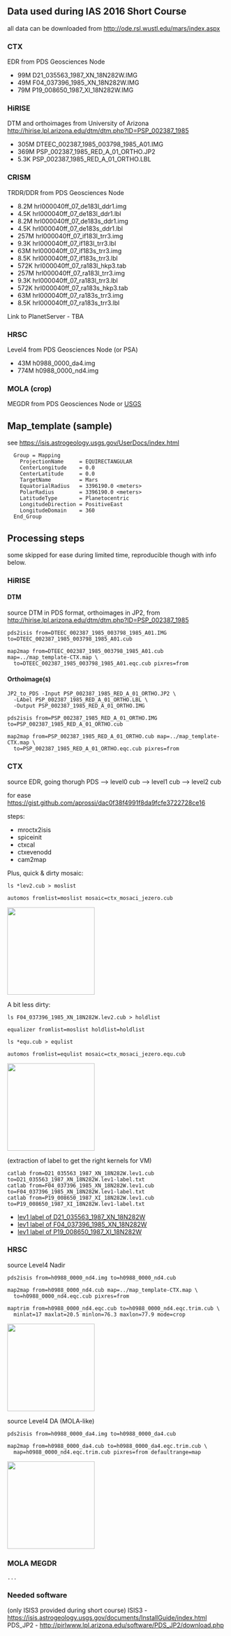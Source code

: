 ## Data used during IAS 2016 Short Course

all data can be downloaded from http://ode.rsl.wustl.edu/mars/index.aspx 

### CTX

EDR from PDS Geosciences Node

* 99M D21_035563_1987_XN_18N282W.IMG
* 49M F04_037396_1985_XN_18N282W.IMG
* 79M P19_008650_1987_XI_18N282W.IMG

### HiRISE

DTM and orthoimages from University of Arizona
http://hirise.lpl.arizona.edu/dtm/dtm.php?ID=PSP_002387_1985

* 305M DTEEC_002387_1985_003798_1985_A01.IMG
* 369M PSP_002387_1985_RED_A_01_ORTHO.JP2
* 5.3K PSP_002387_1985_RED_A_01_ORTHO.LBL


### CRISM

TRDR/DDR from PDS Geosciences Node

* 8.2M hrl000040ff_07_de183l_ddr1.img
* 4.5K hrl000040ff_07_de183l_ddr1.lbl
* 8.2M hrl000040ff_07_de183s_ddr1.img
* 4.5K hrl000040ff_07_de183s_ddr1.lbl
* 257M hrl000040ff_07_if183l_trr3.img
* 9.3K hrl000040ff_07_if183l_trr3.lbl
*  63M hrl000040ff_07_if183s_trr3.img
* 8.5K hrl000040ff_07_if183s_trr3.lbl
* 572K hrl000040ff_07_ra183l_hkp3.tab
* 257M hrl000040ff_07_ra183l_trr3.img
* 9.3K hrl000040ff_07_ra183l_trr3.lbl
* 572K hrl000040ff_07_ra183s_hkp3.tab
*  63M hrl000040ff_07_ra183s_trr3.img
* 8.5K hrl000040ff_07_ra183s_trr3.lbl

Link to PlanetServer - TBA

### HRSC

Level4 from PDS Geosciences Node (or PSA)

*  43M h0988_0000_da4.img
* 774M h0988_0000_nd4.img 

### MOLA (crop)

MEGDR from PDS Geosciences Node or [USGS](http://astrogeology.usgs.gov/search/details/Mars/GlobalSurveyor/MOLA/Mars_MGS_MOLA_DEM_mosaic_global_463m/cub)


## Map_template (sample)

see https://isis.astrogeology.usgs.gov/UserDocs/index.html

```
  Group = Mapping
    ProjectionName     = EQUIRECTANGULAR
    CenterLongitude    = 0.0
    CenterLatitude     = 0.0
    TargetName         = Mars
    EquatorialRadius   = 3396190.0 <meters>
    PolarRadius        = 3396190.0 <meters>
    LatitudeType       = Planetocentric
    LongitudeDirection = PositiveEast
    LongitudeDomain    = 360
  End_Group
```

## Processing steps 

some skipped for ease during limited time, reproducible though with info below.

### HiRISE

#### DTM
source DTM in PDS format, orthoimages in JP2, from http://hirise.lpl.arizona.edu/dtm/dtm.php?ID=PSP_002387_1985

```
pds2isis from=DTEEC_002387_1985_003798_1985_A01.IMG to=DTEEC_002387_1985_003798_1985_A01.cub

map2map from=DTEEC_002387_1985_003798_1985_A01.cub map=../map_template-CTX.map \
  to=DTEEC_002387_1985_003798_1985_A01.eqc.cub pixres=from
```

#### Orthoimage(s)

```
JP2_to_PDS -Input PSP_002387_1985_RED_A_01_ORTHO.JP2 \
  -LAbel PSP_002387_1985_RED_A_01_ORTHO.LBL \
  -Output PSP_002387_1985_RED_A_01_ORTHO.IMG
  
pds2isis from=PSP_002387_1985_RED_A_01_ORTHO.IMG to=PSP_002387_1985_RED_A_01_ORTHO.cub

map2map from=PSP_002387_1985_RED_A_01_ORTHO.cub map=../map_template-CTX.map \
  to=PSP_002387_1985_RED_A_01_ORTHO.eqc.cub pixres=from
```

### CTX

source EDR, going thorugh PDS --> level0 cub --> level1 cub --> level2 cub

for ease https://gist.github.com/aprossi/dac0f38f4991f8da9fcfe3722728ce16

steps:
* mroctx2isis
* spiceinit
* ctxcal
* ctxevenodd
* cam2map

Plus, quick & dirty mosaic:

```
ls *lev2.cub > moslist

automos fromlist=moslist mosaic=ctx_mosaci_jezero.cub
```
<img src="https://farm2.staticflickr.com/1718/26617044272_c3bc74547f_b.jpg" width=200px> 

A bit less dirty:

```
ls F04_037396_1985_XN_18N282W.lev2.cub > holdlist

equalizer fromlist=moslist holdlist=holdlist

ls *equ.cub > equlist

automos fromlist=equlist mosaic=ctx_mosaci_jezero.equ.cub
```
<img src="https://farm2.staticflickr.com/1649/26709944605_e975e41cbb_b.jpg" width=200px>

(extraction of label to get the right kernels for VM)

```
catlab from=D21_035563_1987_XN_18N282W.lev1.cub to=D21_035563_1987_XN_18N282W.lev1-label.txt
catlab from=F04_037396_1985_XN_18N282W.lev1.cub to=F04_037396_1985_XN_18N282W.lev1-label.txt
catlab from=P19_008650_1987_XI_18N282W.lev1.cub to=P19_008650_1987_XI_18N282W.lev1-label.txt
```
* [lev1 label of D21_035563_1987_XN_18N282W](https://gist.github.com/aprossi/b7fa2456827588da76caa433ba325b94)
* [lev1 label of F04_037396_1985_XN_18N282W](https://gist.github.com/aprossi/d53722aa4131264d89853505a246d9b7)
* [lev1 label of P19_008650_1987_XI_18N282W](https://gist.github.com/aprossi/38e5691c058c3e98e6aa0d699b9e3eb0)

### HRSC

source Level4 Nadir
```
pds2isis from=h0988_0000_nd4.img to=h0988_0000_nd4.cub

map2map from=h0988_0000_nd4.cub map=../map_template-CTX.map \
  to=h0988_0000_nd4.eqc.cub pixres=from
  
maptrim from=h0988_0000_nd4.eqc.cub to=h0988_0000_nd4.eqc.trim.cub \
  minlat=17 maxlat=20.5 minlon=76.3 maxlon=77.9 mode=crop
```
<img src="https://farm2.staticflickr.com/1548/26710150635_b20b073485_b.jpg" width=200px>

source Level4 DA (MOLA-like)

```
pds2isis from=h0988_0000_da4.img to=h0988_0000_da4.cub

map2map from=h0988_0000_da4.cub to=h0988_0000_da4.eqc.trim.cub \
  map=h0988_0000_nd4.eqc.trim.cub pixres=from defaultrange=map
```

<img src="https://farm2.staticflickr.com/1550/26644016391_9801a5ddf6_b.jpg" width=200px>

### MOLA MEGDR 

```
...
```

### Needed software
(only ISIS3 provided during short course)
ISIS3 - https://isis.astrogeology.usgs.gov/documents/InstallGuide/index.html
PDS_JP2 - http://pirlwww.lpl.arizona.edu/software/PDS_JP2/download.php

